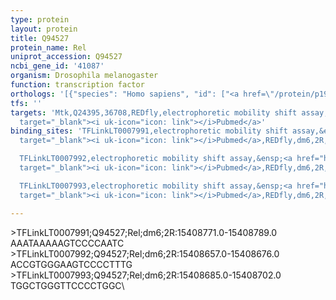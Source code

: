 ```yaml
---
type: protein
layout: protein
title: Q94527
protein_name: Rel
uniprot_accession: Q94527
ncbi_gene_id: '41087'
organism: Drosophila melanogaster
function: transcription factor
orthologs: '[{"species": "Homo sapiens", "id": ["<a href=\"/protein/p19838\">P19838</a>"]}, {"species": "Rattus norvegicus", "id": ["F1LQH2"]}]'
tfs: ''
targets: 'Mtk,Q24395,36708,REDfly,electrophoretic mobility shift assay,&ensp;<a href="https://www.ncbi.nlm.nih.gov/pubmed/?term=14731391%5Buid%5D+OR+20965965%5Buid%5D"
  target="_blank"><i uk-icon="icon: link"></i>Pubmed</a>'
binding_sites: 'TFLinkLT0007991,electrophoretic mobility shift assay,&ensp;<a href="https://www.ncbi.nlm.nih.gov/pubmed/?term=14731391%5Buid%5D"
  target="_blank"><i uk-icon="icon: link"></i>Pubmed</a>,REDfly,dm6,2R,15408771,15408789,-

  TFLinkLT0007992,electrophoretic mobility shift assay,&ensp;<a href="https://www.ncbi.nlm.nih.gov/pubmed/?term=14731391%5Buid%5D"
  target="_blank"><i uk-icon="icon: link"></i>Pubmed</a>,REDfly,dm6,2R,15408657,15408676,-

  TFLinkLT0007993,electrophoretic mobility shift assay,&ensp;<a href="https://www.ncbi.nlm.nih.gov/pubmed/?term=14731391%5Buid%5D"
  target="_blank"><i uk-icon="icon: link"></i>Pubmed</a>,REDfly,dm6,2R,15408685,15408702,-'

---
```

\>TFLinkLT0007991;Q94527;Rel;dm6;2R:15408771.0-15408789.0\AAATAAAAAGTCCCCAATC\\>TFLinkLT0007992;Q94527;Rel;dm6;2R:15408657.0-15408676.0\ACCGTGGGAAGTCCCCTTTG\\>TFLinkLT0007993;Q94527;Rel;dm6;2R:15408685.0-15408702.0\TGGCTGGGTTCCCCTGGC\